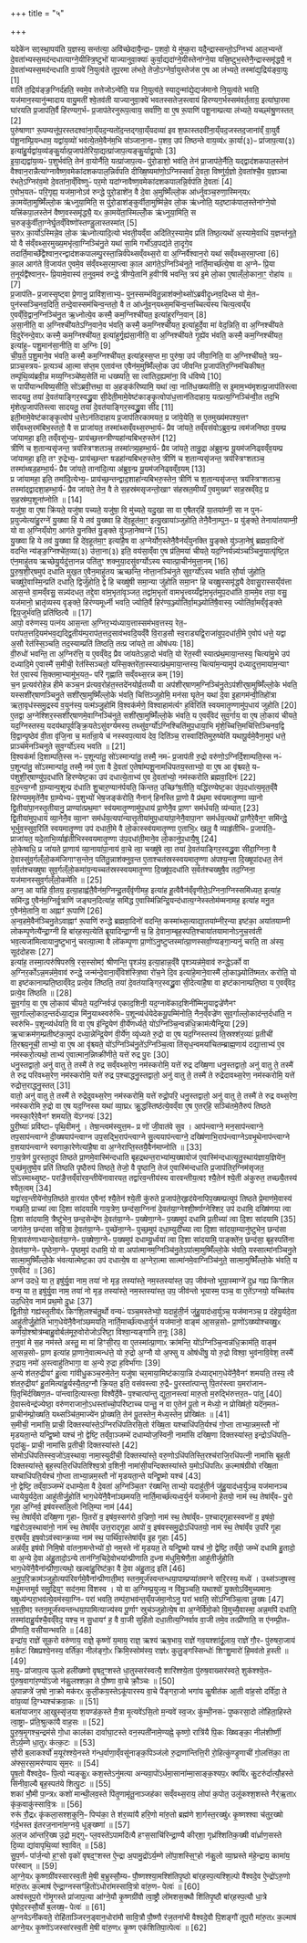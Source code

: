 +++
title = "५"

+++


  
यदेके॑न सꣵस्था॒पय॑ति य॒ज्ञस्य॒ सन्त॑त्या॒ अवि॑च्छेदायै॒न्द्राᳶ प॒शवो॒ ये मु॑ष्क॒रा यदै॒न्द्रास्सन्तो॒ऽग्निभ्य॑ आल॒भ्यन्ते॑ दे॒वता॑भ्यस्स॒मद॑न्दधात्याग्ने॒यीस्त्रि॒ष्टुभो॑ याज्यानुवा॒क्याः॑ कुर्या॒द्यदा॑ग्ने॒यीस्तेना॑ग्ने॒या यत्त्रि॒ष्टुभ॒स्तेनै॒न्द्रास्समृ॑द्ध्यै॒ न दे॒वता॑भ्यस्स॒मद॑न्दधाति वा॒यवे॑ नि॒युत्व॑ते तूप॒रमा ल॑भते॒ तेजो॒ऽग्नेर्वा॒युस्तेज॑स ए॒ष आ ल॑भ्यते॒ तस्मा॑द्य॒द्रिय॑ङ्वा॒युः [1]  
वाति॑ त॒द्रिय॑ङ्ङ॒ग्निर्द॑हति॒ स्वमे॒व तत्तेजोऽन्वे॑ति॒ यन्न नि॒युत्व॑ते॒ स्यादुन्मा॑द्ये॒द्यज॑मानो नि॒युत्व॑ते भवति॒ यज॑मान॒स्यानु॑न्मादाय वायु॒मती॑ श्वे॒तव॑ती याज्यानुवा॒क्ये॑ भवतस्सतेज॒स्त्वाय॑ हिरण्यग॒र्भस्सम॑वर्त॒ताग्र॒ इत्या॑घा॒रमा घा॑रयति प्र॒जाप॑ति॒र्वै हि॑रण्यग॒र्भᳶ प्र॒जाप॑तेरनुरूप॒त्वाय॒ सर्वा॑णि॒ वा ए॒ष रू॒पाणि॑ पशू॒नाम्प्रत्या ल॑भ्यते॒ यच्छ्म॑श्रु॒णस्तत् [2]  
पुरु॑षाणाꣳ रू॒पम्यत्तू॑प॒रस्तदश्वा॑ना॒य्ँयद॒न्यतो॑द॒न्तद्गवा॒य्ँयदव्या॑ इव श॒फास्तदवी॑ना॒य्ँयद॒जस्तद॒जाना॑व्ँ वा॒युर्वै प॑शू॒नाम्प्रि॒यन्धाम॒ यद्वा॑य॒व्यो॑ भव॑त्ये॒तमे॒वैन॑म॒भि स॑ञ्जाना॒नाᳶ प॒शव॒ उप॑ तिष्ठन्ते वाय॒व्य॑ᳵ का॒र्या(३)ᳶ प्रा॑जाप॒त्या(३) इत्या॑हु॒र्यद्वा॑य॒व्य॑ङ्कु॒र्यात्प्र॒जाप॑तेरिया॒द्यत्प्रा॑जाप॒त्यङ्कु॒र्याद्वा॒योः [3]  
इ॒या॒द्यद्वा॑य॒व्यᳶ॑ प॒शुर्भव॑ति॒ तेन॑ वा॒योर्नैति॒ यत्प्रा॑जाप॒त्यᳶ पु॑रो॒डाशो॒ भव॑ति॒ तेन॑ प्रा॒जाप॑ते॒र्नैति॒ यद्द्वाद॑शकपाल॒स्तेन॑ वैश्वान॒रान्नैत्या॑ग्नावैष्ण॒वमेका॑दशकपाल॒न्निर्व॑पति दीख्षि॒ष्यमा॑णो॒ऽग्निस्सर्वा॑ दे॒वता॒ विष्णु॑र्य॒ज्ञो दे॒वता॑श्चै॒व य॒ज्ञञ्चा र॑भते॒ऽग्निर॑व॒मो दे॒वता॑ना॒व्ँविष्णुᳶ॑ पर॒मो यदा॑ग्नावैष्ण॒वमेका॑दशकपालन्नि॒र्वप॑ति दे॒वताः॑ [4]  
ए॒वोभ॒यतᳶ॑ परि॒गृह्य॒ यज॑मा॒नोऽव॑ रुन्द्धे पुरो॒डाशे॑न॒ वै दे॒वा अ॒मुष्मिँ॑ल्लो॒क आ॑र्ध्नुवञ्च॒रुणा॒स्मिन्‌यᳵ का॒मये॑ता॒मुष्मिँ॑ल्लो॒क ऋ॑ध्नुया॒मिति॒ स पु॑रो॒डाश॑ङ्कुर्वीता॒मुष्मि॑न्ने॒व लो॒क ऋ॑ध्नोति॒ यद॒ष्टाक॑पाल॒स्तेना॑ग्ने॒यो यत्त्रि॑कपा॒लस्तेन॑ वैष्ण॒वस्समृ॑द्ध्यै॒ यᳵ का॒मये॑ता॒स्मिल्लोँ॒क ऋ॑ध्नुया॒मिति॒ स च॒रुङ्कु॑र्वीता॒ग्नेर्घृ॒तव्ँविष्णो॑स्तण्डु॒लास्तस्मा॑त् [5]  
च॒रुᳵ का॒र्यो॑ऽस्मिन्ने॒व लो॒क ऋ॑ध्नोत्यादि॒त्यो भ॑वती॒यव्ँवा अदि॑तिर॒स्यामे॒व प्रति॑ तिष्ठ॒त्यथो॑ अ॒स्यामे॒वाधि॑ य॒ज्ञन्त॑नुते॒ यो वै स॑व्ँवथ्स॒रमुख्य॒मभृ॑त्वा॒ग्निञ्चि॑नु॒ते यथा॑ सा॒मि गर्भो॑ऽव॒पद्य॑ते ता॒दृगे॒व तदार्ति॒मार्च्छे॑द्वैश्वान॒रन्द्वाद॑शकपालम्पु॒रस्ता॒न्निर्व॑पेथ्सव्ँवथ्स॒रो वा अ॒ग्निर्वै॑श्वान॒रो यथा॑ सव्ँवथ्स॒रमा॒प्त्वा [6]  
का॒ल आग॑ते वि॒जाय॑त ए॒वमे॒व स॑व्ँवथ्स॒रमा॒प्त्वा का॒ल आग॑ते॒ऽग्निञ्चि॑नुते॒ नार्ति॒मार्च्छ॑त्ये॒षा वा अ॒ग्नेᳶ प्रि॒या त॒नूर्यद्वै॑श्वान॒रᳶ प्रि॒यामे॒वास्य॑ त॒नुव॒मव॑ रुन्द्धे॒ त्रीण्ये॒तानि॑ ह॒वीꣳषि॑ भवन्ति॒ त्रय॑ इ॒मे लो॒का ए॒षाल्ँलो॒काना॒ꣳ॒ रोहा॑य ॥ [7]  
प्र॒जाप॑तिᳶ प्र॒जास्सृ॒ष्ट्वा प्रे॒णानु॒ प्रावि॑श॒त्ताभ्य॒ᳶ पुन॒स्सम्भ॑वितु॒न्नाश॑क्नो॒थ्सो॑ऽब्रवीदृ॒ध्नव॒दिथ्स यो मे॒तᳶ पुन॑स्सञ्चि॒नव॒दिति॒ तन्दे॒वास्सम॑चिन्व॒न्ततो॒ वै त आ॑र्ध्नुव॒न्‌यथ्स॒मचि॑न्व॒न्तच्चित्य॑स्य चित्य॒त्वय्ँय ए॒वव्ँवि॒द्वान॒ग्निञ्चि॑नु॒त ऋ॒ध्नोत्ये॒व कस्मै॒ कम॒ग्निश्ची॑यत॒ इत्या॑हुरग्नि॒वान् [8]  
अ॒सा॒नीति॒ वा अ॒ग्निश्ची॑यतेऽग्नि॒वाने॒व भ॑वति॒ कस्मै॒ कम॒ग्निश्ची॑यत॒ इत्या॑हुर्दे॒वा मा॑ वेद॒न्निति॒ वा अ॒ग्निश्ची॑यते वि॒दुरे॑नन्दे॒वाᳵ कस्मै॒ कम॒ग्निश्ची॑यत॒ इत्या॑हुर्गृ॒ह्य॑सा॒नीति॒ वा अ॒ग्निश्ची॑यते गृ॒ह्ये॑व भ॑वति॒ कस्मै॒ कम॒ग्निश्ची॑यत॒ इत्या॑हुᳶ पशु॒मान॑सा॒नीति॒ वा अ॒ग्निः [9]  
ची॒य॒ते॒ प॒शु॒माने॒व भ॑वति॒ कस्मै॒ कम॒ग्निश्ची॑यत॒ इत्या॑हुस्स॒प्त मा॒ पुरु॑षा॒ उप॑ जीवा॒निति॒ वा अ॒ग्निश्ची॑यते॒ त्रय॒ᳶ प्राञ्च॒स्त्रयᳶ॑ प्र॒त्यञ्च॑ आ॒त्मा स॑प्त॒म ए॒ताव॑न्त ए॒वैन॑म॒मुष्मिँ॑ल्लो॒क उप॑ जीवन्ति प्र॒जाप॑तिर॒ग्निम॑चिकीषत॒ तम्पृ॑थि॒व्य॑ब्रवी॒न्न मय्य॒ग्निञ्चे॑ष्य॒सेति॑ मा धख्ष्यति॒ सा त्वा॑तिद॒ह्यमा॑ना॒ वि ध॑विष्ये [10]  
स पापी॑यान्भविष्य॒सीति॒ सो॑ऽब्रवी॒त्तथा॒ वा अ॒हङ्क॑रिष्यामि॒ यथा॑ त्वा॒ नाति॑ध॒ख्ष्यतीति॒ स इ॒माम॒भ्य॑मृशत्प्र॒जाप॑तिस्त्वा सादयतु॒ तया॑ दे॒वत॑याङ्गिर॒स्वद्ध्रु॒वा सी॒देती॒मामे॒वेष्ट॑काङ्कृ॒त्वोपा॑ध॒त्तान॑तिदाहाय॒ यत्प्रत्य॒ग्निञ्चि॑न्वी॒त तद॒भि मृ॑शेत्प्र॒जाप॑तिस्त्वा सादयतु॒ तया॑ दे॒वत॑याङ्गिर॒स्वद्ध्रु॒वा सी॑द [11]  
इती॒मामे॒वेष्ट॑काङ्कृ॒त्वोप॑ ध॒त्तेऽन॑तिदाहाय प्र॒जाप॑तिरकामयत॒ प्र जा॑ये॒येति॒ स ए॒तमुख्य॑मपश्य॒त्तꣳ स॑व्ँवथ्स॒रम॑बिभ॒स्ततो॒ वै स प्राजा॑यत॒ तस्मा॑थ्सव्ँवथ्स॒रम्भा॒र्यᳶ॑ प्रैव जा॑यते॒ तव्ँवस॑वोऽब्रुव॒न्प्र त्वम॑जनिष्ठा व॒यम्प्र जा॑यामहा॒ इति॒ तव्ँवसु॑भ्य॒ᳶ प्राय॑च्छ॒त्तन्त्रीण्यहा॑न्यबिभरु॒स्तेन॑ [12]  
त्रीणि॑ च श॒तान्यसृ॑जन्त॒ त्रय॑स्त्रिꣳशतञ्च॒ तस्मा॑त्त्र्य॒हम्भा॒र्यᳶ॑ प्रैव जा॑यते॒ तान्रु॒द्रा अ॑ब्रुव॒न्प्र यू॒यम॑जनिढ्वव्ँव॒यम्प्र जा॑यामहा॒ इति॒ तꣳ रु॒द्रेभ्य॒ᳶ प्राय॑च्छ॒न्तꣳ षडहा॑न्यबिभरु॒स्तेन॒ त्रीणि॑ च श॒तान्यसृ॑जन्त॒ त्रय॑स्त्रिꣳशतञ्च॒ तस्मा॑थ्षड॒हम्भा॒र्यᳶ॑ प्रैव जा॑यते॒ ताना॑दि॒त्या अ॑ब्रुव॒न्प्र यू॒यम॑जनिढ्वव्ँव॒यम् [13]  
प्र जा॑यामहा॒ इति॒ तमा॑दि॒त्येभ्य॒ᳶ प्राय॑च्छ॒न्तन्द्वाद॒शाहा॑न्यबिभरु॒स्तेन॒ त्रीणि॑ च श॒तान्यसृ॑जन्त॒ त्रय॑स्त्रिꣳशतञ्च॒ तस्मा॑द्द्वादशा॒हम्भा॒र्यᳶ॑ प्रैव जा॑यते॒ तेन॒ वै ते स॒हस्र॑मसृजन्तो॒खाꣳ स॑हस्रत॒मीय्यँ ए॒वमुख्यꣳ॑ साह॒स्रव्ँवेद॒ प्र स॒हस्र॑म्प॒शूना॑प्नोति ॥ [14]  
यजु॑षा॒ वा ए॒षा क्रि॑यते॒ यजु॑षा पच्यते॒ यजु॑षा॒ वि मु॑च्यते॒ यदु॒खा सा वा ए॒षैतर्‌हि॑ या॒तया॑म्नी॒ सा न पुनᳶ॑ प्र॒युज्येत्या॑हु॒रग्ने॑ यु॒ख्ष्वा हि ये तव॑ यु॒ख्ष्वा हि दे॑व॒हूत॑मा॒ꣳ॒ इत्यु॒खाया॑ञ्जुहोति॒ तेनै॒वैना॒म्पुन॒ᳶ प्र यु॑ङ्क्ते॒ तेनाया॑तयाम्नी॒ यो वा अ॒ग्निय्ँयोग॒ आग॑ते यु॒नक्ति॑ यु॒ङ्क्ते यु॑ञ्जा॒नेष्वग्ने॑ [15]  
यु॒ख्ष्वा हि ये तव॑ यु॒ख्ष्वा हि दे॑व॒हूत॑मा॒ꣳ॒ इत्या॑है॒ष वा अ॒ग्नेर्योग॒स्तेनै॒वैन॑य्ँयुनक्ति यु॒ङ्क्ते यु॑ञ्जा॒नेषु॑ ब्रह्मवा॒दिनो॑ वदन्ति न्य॑ङ्ङ॒ग्निश्चे॑त॒व्या(३) उ॑त्ता॒ना(३) इति॒ वय॑सा॒व्ँवा ए॒ष प्र॑ति॒मया॑ चीयते॒ यद॒ग्निर्यन्न्य॑ञ्चञ्चिनु॒यात्पृ॑ष्टि॒त ए॑न॒माहु॑तय ऋच्छेयु॒र्यदु॑त्ता॒नन्न पति॑तुꣳ शक्नुया॒दसु॑वर्ग्योऽस्य स्यात्प्रा॒चीन॑मुत्ता॒नम् [16]  
पु॒रु॒ष॒शी॒र्‌षमुप॑ दधाति मुख॒त ए॒वैन॒माहु॑तय ऋच्छन्ति॒ नोत्ता॒नञ्चि॑नुते सुव॒र्ग्यो॑ऽस्य भवति सौ॒र्या जु॑होति॒ चख्षु॑रे॒वास्मि॒न्प्रति॑ दधाति॒ द्विर्जु॑होति॒ द्वे हि चख्षु॑षी समा॒न्या जु॑होति समा॒नꣳ हि चख्षु॒स्समृ॑द्ध्यै देवासु॒रास्सय्ँय॑त्ता आस॒न्ते वा॒मव्ँवसु॒ सन्न्य॑दधत॒ तद्दे॒वा वा॑म॒भृता॑वृञ्जत॒ तद्वा॑म॒भृतो॑ वामभृ॒त्त्वय्यँद्वा॑म॒भृत॑मुप॒दधा॑ति वा॒ममे॒व तया॒ वसु॒ यज॑मानो॒ भ्रातृ॑व्यस्य वृङ्क्ते॒ हिर॑ण्यमूर्ध्नी भवति॒ ज्योति॒र्वै हिर॑ण्य॒ञ्ज्योति॑र्वा॒मञ्ज्योति॑षै॒वास्य॒ ज्योति॑र्वा॒मव्ँवृ॑ङ्क्ते द्विय॒जुर्भ॑वति॒ प्रति॑ष्ठित्यै ॥ [17]  
आपो॒ वरु॑णस्य॒ पत्न॑य आस॒न्ता अ॒ग्निर॒भ्य॑ध्याय॒त्तास्सम॑भव॒त्तस्य॒ रेत॒ᳶ परा॑पत॒त्तदि॒यम॑भव॒द्यद्द्वि॒तीय॑म्प॒राप॑त॒त्तद॒साव॑भवदि॒यव्ँवै वि॒राड॒सौ स्व॒राड्यद्वि॒राजा॑वुप॒दधा॑ती॒मे ए॒वोप॑ धत्ते॒ यद्वा अ॒सौ रेत॑स्सि॒ञ्चति॒ तद॒स्याम्प्रति॑ तिष्ठति॒ तत्प्र जा॑यते॒ ता ओष॑धयः [18]  
वी॒रुधो॑ भवन्ति॒ ता अ॒ग्निर॑त्ति॒ य ए॒वव्ँवेद॒ प्रैव जा॑यतेऽन्ना॒दो भ॑वति॒ यो रे॑त॒स्वी स्यात्प्र॑थ॒माया॒न्तस्य॒ चित्या॑मु॒भे उप॑ दध्यादि॒मे ए॒वास्मै॑ स॒मीची॒ रेत॑स्सिञ्चतो॒ यस्सि॒क्तरे॑ता॒स्स्यात्प्र॑थ॒माया॒न्तस्य॒ चित्या॑म॒न्यामुप॑ दध्यादुत्त॒माया॑म॒न्याꣳ रेत॑ ए॒वास्य॑ सि॒क्तमा॒भ्यामु॑भ॒यत॒ᳶ परि॑ गृह्णाति सव्ँवथ्स॒रन्न कम् [19]  
च॒न प्र॒त्यव॑रोहे॒न्न हीमे कञ्च॒न प्र॑त्यव॒रोह॑त॒स्तदे॑नयोर्व्र॒तय्योँ वा अप॑शीर्‌षाणम॒ग्निञ्चि॑नु॒तेऽप॑शीर्‌षा॒मुष्मिँ॑ल्लो॒के भ॑वति॒ यस्सशी॑र्‌षाणञ्चिनु॒ते सशी॑र्‌षा॒मुष्मिँ॑ल्लो॒के भ॑वति॒ चित्ति॑ञ्जुहोमि॒ मन॑सा घृ॒तेन॒ यथा॑ दे॒वा इ॒हागम॑न्वी॒तिहो॑त्रा ऋता॒वृध॑स्समु॒द्रस्य॑ व॒युन॑स्य॒ पत्म॑ञ्जु॒होमि॑ वि॒श्वक॑र्मणे॒ विश्वाहाम॑र्त्यꣳ ह॒विरिति॑ स्वयमातृ॒ण्णामु॑प॒धाय॑ जुहोति [20]  
ए॒तद्वा अ॒ग्नेश्शिर॒स्सशी॑र्‌षाणमे॒वाग्निञ्चि॑नुते॒ सशी॑र्‌षा॒मुष्मिँ॑ल्लो॒के भ॑वति॒ य ए॒वव्ँवेद॑ सुव॒र्गाय॒ वा ए॒ष लो॒काय॑ चीयते॒ यद॒ग्निस्तस्य॒ यदय॑थापूर्वङ्क्रि॒यतेऽसु॑वर्ग्यमस्य॒ तथ्सु॑व॒र्ग्यो॑ऽग्निश्चिति॑मुप॒धाया॒भि मृ॑शे॒च्चित्ति॒मचि॑त्तिञ्चिनव॒द्वि वि॒द्वान्पृ॒ष्ठेव॑ वी॒ता वृ॑जि॒ना च॒ मर्ता॑न्रा॒ये च॑ नस्स्वप॒त्याय॑ देव॒ दिति॑ञ्च॒ रास्वादि॑तिमुरु॒ष्येति॑ यथापू॒र्वमे॒वैना॒मुप॑ धत्ते॒ प्राञ्च॑मेनञ्चिनुते सुव॒र्ग्यो॑ऽस्य भवति ॥ [21]  
वि॒श्वक॑र्मा दि॒शाम्पति॒स्स नᳶ॑ प॒शून्पा॑तु॒ सो॑ऽस्मान्पा॑तु॒ तस्मै॒ नमᳶ॑ प्र॒जाप॑ती रु॒द्रो वरु॑णो॒ऽग्निर्दि॒शाम्पति॒स्स नᳶ॑ प॒शून्पा॑तु॒ सो॑ऽस्मान्पा॑तु॒ तस्मै॒ नम॑ ए॒ता वै दे॒वता॑ ए॒तेषा॑म्पशू॒नामधि॑पतय॒स्ताभ्यो॒ वा ए॒ष आ वृ॑श्च्यते॒ यᳶ प॑शुशी॒र्‌षाण्यु॑प॒दधा॑ति हिरण्येष्ट॒का उप॑ दधात्ये॒ताभ्य॑ ए॒व दे॒वता॑भ्यो॒ नम॑स्करोति ब्रह्मवा॒दिनः॑ [22]  
व॒द॒न्त्य॒ग्नौ ग्रा॒म्यान्प॒शून्प्र द॑धाति शु॒चार॒ण्यान॑र्पयति॒ किन्तत॒ उच्छिꣳ॑ष॒तीति॒ यद्धि॑रण्येष्ट॒का उ॑प॒दधा॑त्य॒मृत॒व्ँवै हिर॑ण्यम॒मृते॑नै॒व ग्रा॒म्येभ्यᳶ॑ प॒शुभ्यो॑ भेष॒जङ्क॑रोति॒ नैनान्॑ हिनस्ति प्रा॒णो वै प्र॑थ॒मा स्व॑यमातृ॒ण्णा व्या॒नो द्वि॒तीया॑पा॒नस्तृ॒तीयानु॒ प्राण्या॑त्प्रथ॒माꣳ स्व॑यमातृ॒ण्णामु॑प॒धाय॑ प्रा॒णेनै॒व प्रा॒णꣳ सम॑र्धयति॒ व्य॑न्यात् [23]  
द्वि॒तीया॑मुप॒धाय॑ व्या॒नेनै॒व व्या॒नꣳ सम॑र्धय॒त्यपा॑न्यात्तृ॒तीया॑मुप॒धाया॑पा॒नेनै॒वापा॒नꣳ सम॑र्धय॒त्यथो॑ प्रा॒णैरे॒वैन॒ꣳ॒ समि॑न्द्धे॒ भूर्भुव॒स्सुव॒रिति॑ स्वयमातृ॒ण्णा उप॑ दधाती॒मे वै लो॒कास्स्व॑यमातृ॒ण्णा ए॒ताभि॒ᳵ खलु॒ वै व्याहृ॑तीभिᳶ प्र॒जाप॑ति॒ᳶ प्राजा॑यत॒ यदे॒ताभि॒र्व्याहृ॑तीभिस्स्वयमातृ॒ण्णा उ॑प॒दधा॑ती॒माने॒व लो॒कानु॑प॒धायै॒षु [24]  
लो॒केष्वधि॒ प्र जा॑यते प्रा॒णाय॑ व्या॒नाया॑पा॒नाय॑ वा॒चे त्वा॒ चख्षु॑षे त्वा॒ तया॑ दे॒वत॑याङ्गिर॒स्वद्ध्रु॒वा सी॑दा॒ग्निना॒ वै दे॒वास्सु॑व॒र्गल्ँलो॒कम॑जिगाꣳस॒न्तेन॒ पति॑तु॒न्नाश॑क्नुव॒न्त ए॒ताश्चत॑स्रस्स्वयमातृ॒ण्णा अ॑पश्य॒न्ता दि॒ख्षूपा॑दधत॒ तेन॑ स॒र्वत॑श्चख्षुषा सुव॒र्गल्ँलो॒कमा॑य॒न्यच्चत॑स्रस्स्वयमातृ॒ण्णा दि॒ख्षू॑प॒दधा॑ति स॒र्वत॑श्चख्षुषै॒व तद॒ग्निना॒ यज॑मानस्सुव॒र्गल्ँलो॒कमे॑ति ॥ [25]  
अग्न॒ आ या॑हि वी॒तय॒ इत्या॒हाह्व॑तै॒वैन॑म॒ग्निन्दू॒तव्ँवृ॑णीमह॒ इत्या॑ह हू॒त्वैवैन॑व्ँवृणीते॒ऽग्निना॒ग्निस्समि॑ध्यत॒ इत्या॑ह॒ समि॑न्द्ध ए॒वैन॑म॒ग्निर्वृ॒त्राणि॑ जङ्घन॒दित्या॑ह॒ समि॑द्ध ए॒वास्मि॑न्निन्द्रि॒यन्द॑धात्य॒ग्नेस्स्तोम॑म्मनामह॒ इत्या॑ह मनु॒त ए॒वैन॑मे॒तानि॒ वा अह्नाꣳ॑ रू॒पाणि॑ [26]  
अ॒न्व॒हमे॒वैन॑ञ्चिनु॒तेऽवाह्नाꣳ॑ रू॒पाणि॑ रुन्द्धे ब्रह्मवा॒दिनो॑ वदन्ति॒ कस्मा॑थ्स॒त्याद्या॒तया॑म्नीर॒न्या इष्ट॑का॒ अया॑तयाम्नी लोकम्पृ॒णेत्यै॑न्द्रा॒ग्नी हि बा॑र्‌हस्प॒त्येति॑ ब्रूयादिन्द्रा॒ग्नी च॒ हि दे॒वाना॒म्बृह॒स्पति॒श्चाया॑तयामानोऽनुच॒रव॑ती भव॒त्यजा॑मित्वायानु॒ष्टुभानु॑ चरत्या॒त्मा वै लो॑कम्पृ॒णा प्रा॒णो॑ऽनु॒ष्टुप्तस्मा॑त्प्रा॒णस्सर्वा॒ण्यङ्गा॒न्यनु॑ चरति॒ ता अ॑स्य॒ सूद॑दोहसः [27]  
इत्या॑ह॒ तस्मा॒त्परु॑षिपरुषि॒ रस॒स्सोमꣵ॑ श्रीणन्ति॒ पृश्ञ॑य॒ इत्या॒हान्न॒व्ँवै पृश्ञ्यन्न॑मे॒वाव॑ रुन्द्धे॒ऽर्को वा अ॒ग्निर॒र्कोऽन्न॒मन्न॑मे॒वाव॑ रुन्द्धे॒ जन्म॑न्दे॒वाना॒व्ँविश॑स्त्रि॒ष्वा रो॑च॒ने दि॒व इत्या॑हे॒माने॒वास्मै॑ लो॒काञ्ज्योति॑ष्मतᳵ करोति॒ यो वा इष्ट॑कानाम्प्रति॒ष्ठाव्ँवेद॒ प्रत्ये॒व ति॑ष्ठति॒ तया॑ दे॒वत॑याङ्गिर॒स्वद्ध्रु॒वा सी॒देत्या॑है॒षा वा इष्ट॑कानाम्प्रति॒ष्ठा य ए॒वव्ँवेद॒ प्रत्ये॒व ति॑ष्ठति ॥ [28]  
सु॒व॒र्गाय॒ वा ए॒ष लो॒काय॑ चीयते॒ यद॒ग्निर्वज्र॑ एकाद॒शिनी॒ यद॒ग्नावे॑काद॒शिनी॑म्मिनु॒याद्वज्रे॑णैनꣳ सुव॒र्गाल्लो॒काद॒न्तर्द॑ध्या॒द्यन्न मि॑नु॒याथ्स्वरु॑भिᳶ प॒शून्व्य॑र्धयेदेकयू॒पम्मि॑नोति॒ नैन॒व्ँवज्रे॑ण सुव॒र्गाल्लो॒काद॑न्त॒र्दधा॑ति॒ न स्वरु॑भिᳶ प॒शून्व्य॑र्धयति॒ वि वा ए॒ष इ॑न्द्रि॒येण॑ वी॒र्ये॑णर्ध्यते॒ यो॑ऽग्निञ्चि॒न्वन्न॑धि॒क्राम॑त्यैन्द्रि॒या [29]  
ऋ॒चाक्रम॑ण॒म्प्रतीष्ट॑का॒मुप॑ दध्या॒न्नेन्द्रि॒येण॑ वी॒र्ये॑ण॒ व्यृ॑ध्यते रु॒द्रो वा ए॒ष यद॒ग्निस्तस्य॑ ति॒स्रश्श॑र॒व्याः॑ प्र॒तीची॑ ति॒रश्च्य॒नूची॒ ताभ्यो॒ वा ए॒ष आ वृ॑श्च्यते॒ यो॑ऽग्निञ्चि॑नु॒ते॑ऽग्निञ्चि॒त्वा ति॑सृध॒न्वमया॑चितम्ब्राह्म॒णाय॑ दद्या॒त्ताभ्य॑ ए॒व नम॑स्करो॒त्यथो॒ ताभ्य॑ ए॒वात्मान॒न्निष्क्री॑णीते॒ यत्ते॑ रुद्र पु॒रः [30]  
धनु॒स्तद्वातो॒ अनु॑ वातु ते॒ तस्मै॑ ते रुद्र सव्ँवथ्स॒रेण॒ नम॑स्करोमि॒ यत्ते॑ रुद्र दख्षि॒णा धनु॒स्तद्वातो॒ अनु॑ वातु ते॒ तस्मै॑ ते रुद्र परिवथ्स॒रेण॒ नम॑स्करोमि॒ यत्ते॑ रुद्र प॒श्चाद्धनु॒स्तद्वातो॒ अनु॑ वातु ते॒ तस्मै॑ ते रुद्रेदावथ्स॒रेण॒ नम॑स्करोमि॒ यत्ते॑ रुद्रोत्त॒राद्धनु॒स्तत् [31]  
वातो॒ अनु॑ वातु ते॒ तस्मै॑ ते रुद्रेदुवथ्स॒रेण॒ नम॑स्करोमि॒ यत्ते॑ रुद्रो॒परि॒ धनु॒स्तद्वातो॒ अनु॑ वातु ते॒ तस्मै॑ ते रुद्र वथ्स॒रेण॒ नम॑स्करोमि रु॒द्रो वा ए॒ष यद॒ग्निस्स यथा॑ व्या॒घ्रᳵ क्रु॒द्धस्तिष्ठ॑त्ये॒वव्ँवा ए॒ष ए॒तर्‌हि॒ सञ्चि॑तमे॒तैरुप॑ तिष्ठते नमस्का॒रैरे॒वैनꣳ॑ शमयति॒ ये॑ऽग्नयः॑ [32]  
पु॒री॒ष्याः॑ प्रवि॑ष्टाᳶ पृथि॒वीमनु॑ । तेषा॒न्त्वम॑स्युत्त॒मᳶ प्र णो॑ जी॒वात॑वे सुव । आप॑न्त्वाग्ने॒ मन॒साप॑न्त्वाग्ने॒ तप॒साप॑न्त्वाग्ने दी॒ख्षयाप॑न्त्वाग्न उप॒सद्भि॒राप॑न्त्वाग्ने सु॒त्ययाप॑न्त्वाग्ने॒ दख्षि॑णाभि॒राप॑न्त्वाग्नेऽवभृ॒थेनाप॑न्त्वाग्ने व॒शयाप॑न्त्वाग्ने स्वगाका॒रेणेत्या॑है॒षा वा अ॒ग्नेराप्ति॒स्तयै॒वैन॑माप्नोति ॥ [33]  
गा॒य॒त्रेण॑ पु॒रस्ता॒दुप॑ तिष्ठते प्रा॒णमे॒वास्मि॑न्दधाति बृहद्रथन्त॒राभ्या॑म्प॒ख्षावोज॑ ए॒वास्मि॑न्दधात्यृतु॒स्थाय॑ज्ञाय॒ज्ञिये॑न॒ पुच्छ॑मृ॒तुष्वे॒व प्रति॑ तिष्ठति पृ॒ष्ठैरुप॑ तिष्ठते॒ तेजो॒ वै पृ॒ष्ठानि॒ तेज॑ ए॒वास्मि॑न्दधाति प्र॒जाप॑तिर॒ग्निम॑सृजत॒ सो॑ऽस्माथ्सृ॒ष्टᳶ परा॑ङै॒त्तव्ँवा॑रव॒न्तीये॑नावारयत॒ तद्वा॑रव॒न्तीय॑स्य वारवन्तीय॒त्वꣵ श्यै॒तेन॑ श्ये॒ती अ॑कुरुत॒ तच्छ्यै॒तस्य॑ श्यैत॒त्वम् [34]  
यद्वा॑रव॒न्तीये॑नोप॒तिष्ठ॑ते वा॒रय॑त ए॒वैनꣵ॑ श्यै॒तेन॑ श्ये॒ती कु॑रुते प्र॒जाप॑ते॒र्‌हृद॑येनापिप॒ख्षम्प्रत्युप॑ तिष्ठते प्रे॒माण॑मे॒वास्य॑ गच्छति॒ प्राच्या॑ त्वा दि॒शा सा॑दयामि गाय॒त्रेण॒ छन्द॑सा॒ग्निना॑ दे॒वत॑या॒ग्नेश्शी॒र्ष्णाग्नेश्शिर॒ उप॑ दधामि॒ दख्षि॑णया त्वा दि॒शा सा॑दयामि॒ त्रैष्टु॑भेन॒ छन्द॒सेन्द्रे॑ण दे॒वत॑या॒ग्नेᳶ प॒ख्षेणा॒ग्नेᳶ प॒ख्षमुप॑ दधामि प्र॒तीच्या॑ त्वा दि॒शा सा॑दयामि [35]  
जाग॑तेन॒ छन्द॑सा सवि॒त्रा दे॒वत॑या॒ग्नेᳶ पुच्छे॑ना॒ग्नेᳶ पुच्छ॒मुप॑ दधा॒म्युदी॑च्या त्वा दि॒शा सा॑दया॒म्यानु॑ष्टुभेन॒ छन्द॑सा मि॒त्रावरु॑णाभ्यान्दे॒वत॑या॒ग्नेᳶ प॒ख्षेणा॒ग्नेᳶ प॒ख्षमुप॑ दधाम्यू॒र्ध्वया॑ त्वा दि॒शा सा॑दयामि॒ पाङ्क्ते॑न॒ छन्द॑सा॒ बृह॒स्पति॑ना दे॒वत॑या॒ग्नेᳶ पृ॒ष्ठेना॒ग्नेᳶ पृ॒ष्ठमुप॑ दधामि॒ यो वा अपा॑त्मानम॒ग्निञ्चि॑नु॒तेऽपा॑त्मा॒मुष्मिँ॑ल्लो॒के भ॑वति॒ यस्सात्मा॑नञ्चिनु॒ते सात्मा॒मुष्मिँ॑ल्लो॒के भ॑वत्यात्मेष्ट॒का उप॑ दधात्ये॒ष वा अ॒ग्नेरा॒त्मा सात्मा॑नमे॒वाग्निञ्चि॑नुते॒ सात्मा॒मुष्मिँ॑ल्लो॒के भ॑वति॒ य ए॒वव्ँवेद॑ ॥ [36]  
अग्न॑ उदधे॒ या त॒ इषु॑र्यु॒वा नाम॒ तया॑ नो मृड॒ तस्या॑स्ते॒ नम॒स्तस्या॑स्त॒ उप॒ जीव॑न्तो भूया॒स्माग्ने॑ दुध्र गह्य किꣳशिल वन्य॒ या त॒ इषु॑र्यु॒वा नाम॒ तया॑ नो मृड॒ तस्या॑स्ते॒ नम॒स्तस्या॑स्त॒ उप॒ जीव॑न्तो भूयास्म॒ पञ्च॒ वा ए॒ते॑ऽग्नयो॒ यच्चित॑य उद॒धिरे॒व नाम॑ प्रथ॒मो दु॒ध्रः [37]  
द्वि॒तीयो॒ गह्य॑स्तृ॒तीय॑ᳵ किꣳशि॒लश्च॑तु॒र्थो वन्यᳶ॑ पञ्च॒मस्तेभ्यो॒ यदाहु॑ती॒र्न जु॑हु॒याद॑ध्व॒र्युञ्च॒ यज॑मानञ्च॒ प्र द॑हेयु॒र्यदे॒ता आहु॑तीर्जु॒होति॑ भाग॒धेये॑नै॒वैना॑ञ्छमयति॒ नार्ति॒मार्च्छ॑त्यध्व॒र्युर्न यज॑मानो॒ वाङ्म॑ आ॒सन्न॒सोᳶ प्रा॒णो॑ऽख्ष्योश्चख्षु॒ᳵ कर्ण॑यो॒श्श्रोत्र॑म्बाहु॒वोर्बल॑मूरु॒वोरोजोऽरि॑ष्टा॒ विश्वा॒न्यङ्गा॑नि त॒नूः [38]  
त॒नुवा॑ मे स॒ह नम॑स्ते अस्तु॒ मा मा॑ हिꣳसी॒रप॒ वा ए॒तस्मा॑त्प्रा॒णाᳵ क्रा॑मन्ति॒ यो॑ऽग्निञ्चि॒न्वन्न॑धि॒क्राम॑ति॒ वाङ्म॑ आ॒सन्न॒सोᳶ प्रा॒ण इत्या॑ह प्रा॒णाने॒वात्मन्ध॑त्ते॒ यो रु॒द्रो अ॒ग्नौ यो अ॒फ्सु य ओष॑धीषु॒ यो रु॒द्रो विश्वा॒ भुव॑नावि॒वेश॒ तस्मै॑ रु॒द्राय॒ नमो॑ अ॒स्त्वाहु॑तिभागा॒ वा अ॒न्ये रु॒द्रा ह॒विर्भा॑गाः [39]  
अ॒न्ये श॑तरु॒द्रीयꣳ॑ हु॒त्वा गा॑वीधु॒कञ्च॒रुमे॒तेन॒ यजु॑षा चर॒माया॒मिष्ट॑काया॒न्नि द॑ध्याद्भाग॒धेये॑नै॒वैनꣳ॑ शमयति॒ तस्य॒ त्वै श॑तरु॒द्रीयꣳ॑ हु॒तमित्या॑हु॒र्यस्यै॒तद॒ग्नौ क्रि॒यत॒ इति॒ वस॑वस्त्वा रु॒द्रैᳶ पु॒रस्ता॑त्पान्तु पि॒तर॑स्त्वा य॒मरा॑जानᳶ पि॒तृभि॑र्दख्षिण॒तᳶ पा॑न्त्वादि॒त्यास्त्वा॒ विश्वै॑र्दे॒वैᳶ प॒श्चात्पा॑न्तु द्युता॒नस्त्वा॑ मारु॒तो म॒रुद्भि॑रुत्तर॒तᳶ पा॑तु [40]  
दे॒वास्त्वेन्द्र॑ज्येष्ठा॒ वरु॑णराजानो॒ऽधस्ता॑च्चो॒परि॑ष्टाच्च पान्तु॒ न वा ए॒तेन॑ पू॒तो न मेध्यो॒ न प्रोख्षि॑तो॒ यदे॑न॒मतᳶ॑ प्रा॒चीन॑म्प्रो॒ख्षति॒ यथ्सञ्चि॑त॒माज्ये॑न प्रो॒ख्षति॒ तेन॑ पू॒तस्तेन॒ मेध्य॒स्तेन॒ प्रोख्षि॑तः ॥ [41]  
स॒मीची॒ नामा॑सि॒ प्राची॒ दिक्तस्या॑स्ते॒ऽग्निरधि॑पतिरसि॒तो र॑ख्षि॒ता यश्चाधि॑पति॒र्यश्च॑ गो॒प्ता ताभ्या॒न्नम॒स्तौ नो॑ मृडयता॒न्ते यन्द्वि॒ष्मो यश्च॑ नो॒ द्वेष्टि॒ तव्ँवा॒ञ्जम्भे॑ दधाम्योज॒स्विनी॒ नामा॑सि दख्षि॒णा दिक्तस्या॑स्त॒ इन्द्रोऽधि॑पति॒ᳶ पृदा॑कु॒ᳶ प्राची॒ नामा॑सि प्र॒तीची॒ दिक्तस्या॑स्ते [42]  
सोमोऽधि॑पतिस्स्व॒जो॑ऽव॒स्थावा॒ नामा॒स्युदी॑ची॒ दिक्तस्या॑स्ते॒ वरु॒णोऽधि॑पतिस्ति॒रश्च॑राजि॒रधि॑पत्नी॒ नामा॑सि बृह॒ती दिक्तस्या॑स्ते॒ बृह॒स्पति॒रधि॑पतिश्श्वि॒त्रो व॒शिनी॒ नामा॑सी॒यन्दिक्तस्या॑स्ते य॒मोऽधि॑पतिᳵ क॒ल्माष॑ग्रीवो रख्षि॒ता यश्चाधि॑पति॒र्यश्च॑ गो॒प्ता ताभ्या॒न्नम॒स्तौ नो॑ मृडयता॒न्ते यन्द्वि॒ष्मो यश्च॑ [43]  
नो॒ द्वेष्टि॒ तव्ँवा॒ञ्जम्भे॑ दधाम्ये॒ता वै दे॒वता॑ अ॒ग्निञ्चि॒तꣳ र॑ख्षन्ति॒ ताभ्यो॒ यदाहु॑ती॒र्न जु॑हु॒याद॑ध्व॒र्युञ्च॒ यज॑मानञ्च ध्यायेयु॒र्यदे॒ता आहु॑तीर्जु॒होति॑ भाग॒धेये॑नै॒वैना॑ञ्छमयति॒ नार्ति॒मार्च्छ॑त्यध्व॒र्युर्न यज॑मानो हे॒तयो॒ नाम॑ स्थ॒ तेषा॑व्ँवᳶ पु॒रो गृ॒हा अ॒ग्निर्व॒ इष॑वस्सलि॒लो निलि॒म्पा नाम॑ [44]  
स्थ॒ तेषा॑व्ँवो दख्षि॒णा गृ॒हाᳶ पि॒तरो॑ व॒ इष॑व॒स्सग॑रो व॒ज्रिणो॒ नाम॑ स्थ॒ तेषा॑व्ँवᳶ प॒श्चाद्गृ॒हास्स्वप्नो॑ व॒ इष॑वो॒ गह्व॑रोऽव॒स्थावा॑नो॒ नाम॑ स्थ॒ तेषा॑व्ँव उत्त॒राद्गृ॒हा आपो॑ व॒ इष॑वस्समु॒द्रोऽधि॑पतयो॒ नाम॑ स्थ॒ तेषा॑व्ँव उ॒परि॑ गृ॒हा व॒र्‌षव्ँव॒ इष॒वोऽव॑स्वान्क्र॒व्या नाम॑ स्थ॒ पार्थि॑वा॒स्तेषा॑व्ँव इ॒ह गृ॒हाः [45]  
अन्न॑व्ँव॒ इष॑वो निमि॒षो वा॑तना॒मन्तेभ्यो॑ वो॒ नम॒स्ते नो॑ मृडयत॒ ते यन्द्वि॒ष्मो यश्च॑ नो॒ द्वेष्टि॒ तव्ँवो॒ जम्भे॑ दधामि हु॒तादो॒ वा अ॒न्ये दे॒वा अ॑हु॒तादो॒ऽन्ये तान॑ग्नि॒चिदे॒वोभया॑न्प्रीणाति द॒ध्ना म॑धुमि॒श्रेणै॒ता आहु॑तीर्जुहोति भाग॒धेये॑नै॒वैना॑न्प्रीणा॒त्यथो॒ खल्वा॑हु॒रिष्ट॑का॒ वै दे॒वा अ॑हु॒ताद॒ इति॑ [46]  
अ॒नु॒प॒रि॒क्राम॑ञ्जुहो॒त्यप॑रिवर्गमे॒वैना॑न्प्रीणाती॒मꣵ स्तन॒मूर्ज॑स्वन्तन्धया॒पाम्प्रप्या॑तमग्ने सरि॒रस्य॒ मध्ये॑ । उथ्स॑ञ्जुषस्व॒ मधु॑मन्तमूर्व समु॒द्रिय॒ꣳ॒ सद॑न॒मा वि॑शस्व । यो वा अ॒ग्निम्प्र॒युज्य॒ न वि॑मु॒ञ्चति॒ यथाश्वो॑ यु॒क्तोऽवि॑मुच्यमानः॒ ख्षुध्य॑न्परा॒भव॑त्ये॒वम॑स्या॒ग्निᳶ परा॑ भवति॒ तम्प॑रा॒भव॑न्त॒य्ँयज॑मा॒नोऽनु॒ परा॑ भवति॒ सो॑ऽग्निञ्चि॒त्वा लू॒ख्षः [47]  
भ॒व॒ती॒मꣵ स्तन॒मूर्ज॑स्वन्तन्धया॒पामित्याज्य॑स्य पू॒र्णाꣳ स्रुच॑ञ्जुहोत्ये॒ष वा अ॒ग्नेर्वि॑मो॒को वि॒मुच्यै॒वास्मा॒ अन्न॒मपि॑ दधाति॒ तस्मा॑दाहु॒र्यश्चै॒वव्ँवेद॒ यश्च॒ न सु॒धायꣳ॑ ह॒ वै वा॒जी सुहि॑तो दधा॒तीत्य॒ग्निर्वाव वा॒जी तमे॒व तत्प्री॑णाति॒ स ए॑नम्प्री॒तᳶ प्री॑णाति॒ वसी॑यान्भवति ॥ [48]  
इन्द्रा॑य॒ राज्ञे॑ सूक॒रो वरु॑णाय॒ राज्ञे॒ कृष्णो॑ य॒माय॒ राज्ञ॒ ऋश्य॑ ऋष॒भाय॒ राज्ञे॑ गव॒यश्शा॑र्दू॒लाय॒ राज्ञे॑ गौ॒रᳶ पु॑रुषरा॒जाय॑ म॒र्कटः॑ ख्षिप्रश्ये॒नस्य॒ वर्ति॑का॒ नील॑ङ्गो॒ᳵ क्रिमि॒स्सोम॑स्य॒ राज्ञ॑ᳵ कुलु॒ङ्गस्सिन्धोः॑ शिꣳशु॒मारो॑ हि॒मव॑तो ह॒स्ती ॥ [49]  
म॒युᳶ प्रा॑जाप॒त्य ऊ॒लो हली॑ख्ष्णो वृषद॒ꣳ॒शस्ते धा॒तुस्सर॑स्वत्यै॒ शारि॑श्श्ये॒ता पु॑रुष॒वाख्सर॑स्वते॒ शुक॑श्श्ये॒तᳶ पु॑रुष॒वागा॑र॒ण्यो॑ऽजो न॑कु॒लश्शका॒ ते पौ॒ष्णा वा॒चे क्रौ॒ञ्चः ॥ [50]  
अ॒पान्नप्त्रे॑ ज॒षो ना॒क्रो मक॑रᳵ कुली॒कय॒स्तेऽकू॑पारस्य वा॒चे पै॑ङ्गरा॒जो भगा॑य कु॒षीत॑क आ॒ती वा॑ह॒सो दर्वि॑दा॒ ते वा॑य॒व्या॑ दि॒ग्भ्यश्च॑क्रवा॒कः ॥ [51]  
बला॑याजग॒र आ॒खुस्सृ॑ज॒या श॒यण्ड॑क॒स्ते मै॒त्रा मृ॒त्यवे॑ऽसि॒तो म॒न्यवे॑ स्व॒जᳵ कु॑म्भी॒नसᳶ॑ पुष्करसा॒दो लो॑हिता॒हिस्ते त्वा॒ष्ट्राᳶ प्र॑ति॒श्रुत्का॑यै वाह॒सः ॥ [52]  
पु॒रु॒ष॒मृ॒गश्च॒न्द्रम॑से गो॒धा काल॑का दार्वाघा॒टस्ते वन॒स्पती॑नामे॒ण्यह्ने॒ कृष्णो॒ रात्रि॑यै पि॒कः ख्ष्विङ्का॒ नील॑शीर्ष्णी॒ ते॑ऽर्य॒म्णे धा॒तुᳵ क॑त्क॒टः ॥ [53]  
सौ॒री ब॒लाकर्श्यो॑ म॒यूर॑श्श्ये॒नस्ते ग॑न्ध॒र्वाणा॒व्ँवसू॑नाङ्क॒पिञ्ज॑लो रु॒द्राणा॑न्तित्ति॒री रो॒हित्कु॑ण्डृ॒णाची॑ गो॒लत्ति॑का॒ ता अ॑फ्स॒रसा॒मर॑ण्याय सृम॒रः ॥ [54]  
पृ॒ष॒तो वै॑श्वदे॒वᳶ पि॒त्वो न्यङ्कु॒ᳵ कश॒स्तेऽनु॑मत्या अन्यवा॒पो॑ऽर्धमा॒साना॑म्मा॒साङ्क॒श्यप॒ᳵ क्वयि॑ᳵ कु॒टरु॑र्दात्यौ॒हस्ते सि॑नीवा॒ल्यै बृह॒स्पत॑ये शित्पु॒टः ॥ [55]  
शका॑ भौ॒मी पा॒न्त्रᳵ कशो॑ मान्थी॒लव॒स्ते पि॑तृ॒णामृ॑तू॒नाञ्जह॑का सव्ँवथ्स॒राय॒ लोपा॑ क॒पोत॒ उलू॑कश्श॒शस्ते नैर्‌॑ऋ॒ताᳵ कृ॑क॒वाकु॑स्सावि॒त्रः ॥ [56]  
रुरू॑ रौ॒द्रᳵ कृ॑कला॒सश्श॒कुनि॒ᳶ पिप्प॑का॒ ते श॑र॒व्या॑यै हरि॒णो मा॑रु॒तो ब्रह्म॑णे शा॒र्गस्त॒रख्षु॑ᳵ कृ॒ष्णश्श्वा च॑तुर॒ख्षो ग॑र्द॒भस्त इ॑तरज॒नाना॑म॒ग्नये॒ धूङ्ख्ष्णा॑ ॥ [57]  
अ॒ल॒ज आ॑न्तरि॒ख्ष उ॒द्रो म॒द्गुᳶ प्ल॒वस्ते॑ऽपामदि॑त्यै हꣳस॒साचि॑रिन्द्रा॒ण्यै कीर्‌शा॒ गृध्र॑श्शितिक॒ख्षी वा॑र्ध्राण॒सस्ते दि॒व्या द्या॑वापृथि॒व्या॑ श्वा॒वित् ॥ [58]  
सु॒प॒र्णᳶ पा॑र्ज॒न्यो ह॒ꣳ॒सो वृको॑ वृषद॒ꣳ॒शस्त ऐ॒न्द्रा अ॒पामु॒द्रो॑ऽर्य॒म्णे लो॑पा॒शस्सि॒ꣳ॒हो न॑कु॒लो व्या॒घ्रस्ते म॑हे॒न्द्राय॒ कामा॑य॒ पर॑स्वान् ॥ [59]  
आ॒ग्ने॒यᳵ कृ॒ष्णग्री॑वस्सारस्व॒ती मे॒षी ब॒भ्रुस्सौ॒म्यᳶ पौ॒ष्णश्श्या॒मश्शि॑तिपृ॒ष्ठो बा॑र्‌हस्प॒त्यश्शि॒ल्पो वै॑श्वदे॒व ऐ॒न्द्रो॑ऽरु॒णो मा॑रु॒तᳵ क॒ल्माष॑ ऐन्द्रा॒ग्नस्सꣳ॑हि॒तो॑ऽधोरा॑मस्सावि॒त्रो वा॑रु॒णᳶ पेत्वः॑ ॥ [60]  
अश्व॑स्तूप॒रो गो॑मृ॒गस्ते प्रा॑जाप॒त्या आ॑ग्ने॒यौ कृ॒ष्णग्री॑वौ त्वा॒ष्ट्रौ लो॑मशस॒क्थौ शि॑तिपृ॒ष्ठौ बा॑र्‌हस्प॒त्यौ धा॒त्रे पृ॑षोद॒रस्सौ॒र्यो ब॒लख्ष॒ᳶ पेत्वः॑ ॥ [61]  
अ॒ग्नयेऽनी॑कवते॒ रोहि॑ताञ्जिरन॒ड्वान॒धोरा॑मौ सावि॒त्रौ पौ॒ष्णौ र॑ज॒तना॑भी वैश्वदे॒वौ पि॒शङ्गौ॑ तूप॒रौ मा॑रु॒तᳵ क॒ल्माष॑ आग्ने॒यᳵ कृ॒ष्णो॑ऽजस्सा॑रस्व॒ती मे॒षी वा॑रु॒णᳵ कृ॒ष्ण एक॑शितिपा॒त्पेत्वः॑ ॥ [62]  
